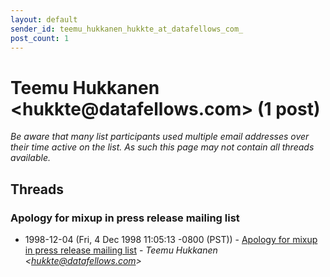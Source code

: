 ```yaml
---
layout: default
sender_id: teemu_hukkanen_hukkte_at_datafellows_com_
post_count: 1
---
```


# Teemu Hukkanen <hukkte<span>@</span>datafellows.com> (1 post)

_Be aware that many list participants used multiple email addresses over their time active on the list. As such this page may not contain all threads available._

## Threads

### Apology for mixup in press release mailing list
+ 1998-12-04 (Fri, 4 Dec 1998 11:05:13 -0800 (PST)) - [Apology for mixup in press release mailing list](/archive/1998/12/b4b5a26f3696f33d7bcc704b965f1297e4547943ebddadb243f5c7a2e560b9b2) - _Teemu Hukkanen \<hukkte@datafellows.com\>_

